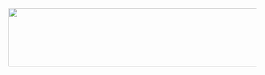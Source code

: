 <a href="https://github.com/devxb/gitanimals">
  <img src="https://render.gitanimals.org/lines/tranqui268" width="1000" height="120"/>
</a>
